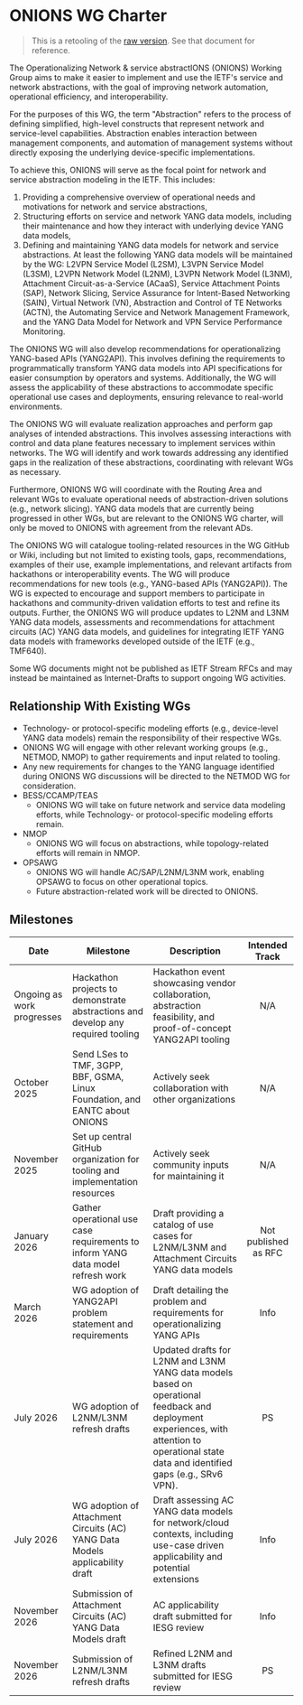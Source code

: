 # ONIONS WG Charter

> This is a retooling of the [raw version](onions-raw.md).  See that document for reference.

The Operationalizing Network & service abstractIONS (ONIONS) Working Group aims to make it easier to implement and use the IETF's service and network abstractions, with the goal of improving network automation, operational efficiency, and interoperability.

For the purposes of this WG, the term "Abstraction" refers to the process of defining simplified, high-level constructs that represent network and service-level capabilities. Abstraction enables interaction between management components, and automation of management systems without directly exposing the underlying device-specific implementations.

To achieve this, ONIONS will serve as the focal point for network and service abstraction modeling in the IETF. This includes:

1. Providing a comprehensive overview of operational needs and motivations for network and service abstractions,
1. Structuring efforts on service and network YANG data models, including their maintenance and how they interact with underlying device YANG data models,
1. Defining and maintaining YANG data models for network and service abstractions. At least the following YANG data models will be maintained by the WG: L2VPN Service Model (L2SM), L3VPN Service Model (L3SM), L2VPN Network Model (L2NM), L3VPN Network Model (L3NM), Attachment Circuit-as-a-Service (ACaaS), Service Attachment Points (SAP), Network Slicing, Service Assurance for Intent-Based Networking (SAIN), Virtual Network (VN), Abstraction and Control of TE Networks (ACTN), the Automating Service and Network Management Framework, and the YANG Data Model for Network and VPN Service Performance Monitoring.

The ONIONS WG will also develop recommendations for operationalizing YANG-based APIs (YANG2API). This involves defining the requirements to programmatically transform YANG data models into API specifications for easier consumption by operators and systems. Additionally, the WG will assess the applicability of these abstractions to accommodate specific operational use cases and deployments, ensuring relevance to real-world environments.

The ONIONS WG will evaluate realization approaches and perform gap analyses of intended abstractions. This involves assessing interactions with control and data plane features necessary to implement services within networks. The WG will identify and work towards addressing any identified gaps in the realization of these abstractions, coordinating with relevant WGs as necessary.

Furthermore, ONIONS WG will coordinate with the Routing Area and relevant WGs to evaluate operational needs of abstraction-driven solutions (e.g., network slicing). YANG data models that are currently being progressed in other WGs, but are relevant to the ONIONS WG charter, will only be moved to ONIONS with agreement from the relevant ADs.

The ONIONS WG will catalogue tooling-related resources in the WG GitHub or Wiki, including but not limited to existing tools, gaps, recommendations, examples of their use, example implementations, and relevant artifacts from hackathons or interoperability events. The WG will produce recommendations for new tools (e.g., YANG-based APIs (YANG2API)).  The WG is expected to encourage and support members to participate in hackathons and community-driven validation efforts to test and refine its outputs. Further, the ONIONS WG will produce updates to L2NM and L3NM YANG data models, assessments and recommendations for attachment circuits (AC) YANG data models, and guidelines for integrating IETF YANG data models with frameworks developed outside of the IETF (e.g., TMF640).

Some WG documents might not be published as IETF Stream RFCs and may instead be maintained as Internet-Drafts to support ongoing WG activities.

## Relationship With Existing WGs

* Technology- or protocol-specific modeling efforts (e.g., device-level YANG data models) remain the responsibility of their respective WGs.
* ONIONS WG will engage with other relevant working groups (e.g., NETMOD, NMOP) to gather requirements and input related to tooling.
* Any new requirements for changes to the YANG language identified during ONIONS WG discussions will be directed to the NETMOD WG for consideration.
* BESS/CCAMP/TEAS
  * ONIONS WG will take on future network and service data modeling efforts, while Technology- or protocol-specific modeling efforts remain.
* NMOP
  * ONIONS WG will focus on abstractions, while topology-related efforts will remain in NMOP.
* OPSAWG
  * ONIONS WG will handle AC/SAP/L2NM/L3NM work, enabling OPSAWG to focus on other operational topics.
  * Future abstraction-related work will be directed to ONIONS.

## Milestones

| Date                      | Milestone | Description | Intended Track |
|---------------------------|-----------| -------------|:--------------:|
| Ongoing as work progresses |Hackathon projects to demonstrate abstractions and develop any required tooling |Hackathon event showcasing vendor collaboration, abstraction feasibility, and proof-of-concept YANG2API tooling| N/A|
| October 2025              | Send LSes to TMF, 3GPP, BBF, GSMA, Linux Foundation, and EANTC about ONIONS | Actively seek collaboration with other organizations|N/A|
| November 2025              | Set up central GitHub organization for tooling and implementation resources | Actively seek community inputs for maintaining it|N/A|
| January 2026              | Gather operational use case requirements to inform YANG data model refresh work | Draft providing a catalog of use cases for L2NM/L3NM and Attachment Circuits YANG data models | Not published as RFC |
| March 2026                | WG adoption of YANG2API problem statement and requirements | Draft detailing the problem and requirements for operationalizing YANG APIs| Info|
| July 2026                |WG adoption of L2NM/L3NM refresh drafts |Updated drafts for L2NM and L3NM YANG data models based on operational feedback and deployment experiences, with attention to operational state data and identified gaps (e.g., SRv6 VPN).| PS|
| July 2026                |WG adoption of Attachment Circuits (AC) YANG Data Models applicability draft |Draft assessing AC YANG data models for network/cloud contexts, including use-case driven applicability and potential extensions| Info |
| November 2026            |Submission of Attachment Circuits (AC) YANG Data Models draft|AC applicability draft submitted for IESG review| Info |
| November 2026            |Submission of L2NM/L3NM refresh drafts|Refined L2NM and L3NM drafts submitted for IESG review| PS|
